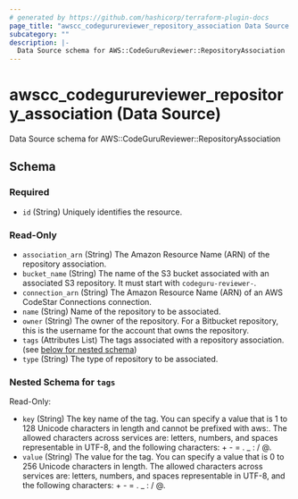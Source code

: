```yaml
---
# generated by https://github.com/hashicorp/terraform-plugin-docs
page_title: "awscc_codegurureviewer_repository_association Data Source - terraform-provider-awscc"
subcategory: ""
description: |-
  Data Source schema for AWS::CodeGuruReviewer::RepositoryAssociation
---
```


# awscc_codegurureviewer_repository_association (Data Source)

Data Source schema for AWS::CodeGuruReviewer::RepositoryAssociation



<!-- schema generated by tfplugindocs -->
## Schema

### Required

- `id` (String) Uniquely identifies the resource.

### Read-Only

- `association_arn` (String) The Amazon Resource Name (ARN) of the repository association.
- `bucket_name` (String) The name of the S3 bucket associated with an associated S3 repository. It must start with `codeguru-reviewer-`.
- `connection_arn` (String) The Amazon Resource Name (ARN) of an AWS CodeStar Connections connection.
- `name` (String) Name of the repository to be associated.
- `owner` (String) The owner of the repository. For a Bitbucket repository, this is the username for the account that owns the repository.
- `tags` (Attributes List) The tags associated with a repository association. (see [below for nested schema](#nestedatt--tags))
- `type` (String) The type of repository to be associated.

<a id="nestedatt--tags"></a>
### Nested Schema for `tags`

Read-Only:

- `key` (String) The key name of the tag. You can specify a value that is 1 to 128 Unicode characters in length and cannot be prefixed with aws:. The allowed characters across services are: letters, numbers, and spaces representable in UTF-8, and the following characters: + - = . _ : / @.
- `value` (String) The value for the tag. You can specify a value that is 0 to 256 Unicode characters in length. The allowed characters across services are: letters, numbers, and spaces representable in UTF-8, and the following characters: + - = . _ : / @.
